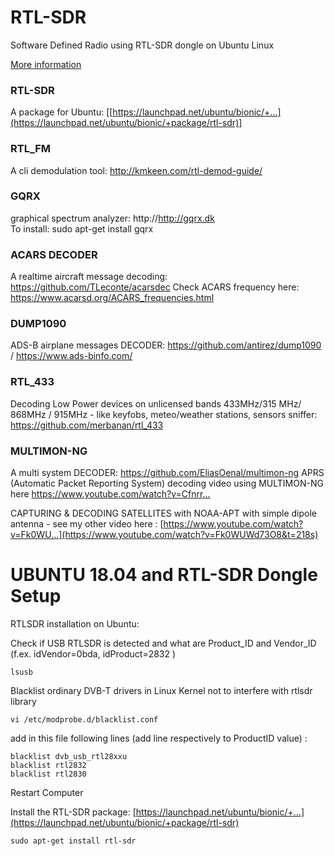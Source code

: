 # RTL-SDR
Software Defined Radio using RTL-SDR dongle on Ubuntu Linux

[More information](https://ranous.files.wordpress.com/2016/03/rtl-sdr4linux_quickstartv10-16.pdf)

### RTL-SDR 
A package for Ubuntu: [[https://launchpad.net/ubuntu/bionic/+...](https://launchpad.net/ubuntu/bionic/+package/rtl-sdr)]

### RTL_FM 
A cli demodulation tool: http://kmkeen.com/rtl-demod-guide/

### GQRX
graphical spectrum analyzer: http://http://gqrx.dk    
To install: sudo apt-get install gqrx

### ACARS DECODER 
A realtime aircraft message decoding: https://github.com/TLeconte/acarsdec
Check ACARS frequency here: https://www.acarsd.org/ACARS_frequencies.html

### DUMP1090 
ADS-B airplane messages DECODER: https://github.com/antirez/dump1090 / https://www.ads-binfo.com/

### RTL_433
Decoding Low Power devices on unlicensed bands 433MHz/315 MHz/ 868MHz / 915MHz - like keyfobs, meteo/weather stations, sensors sniffer: https://github.com/merbanan/rtl_433

### MULTIMON-NG
A multi system DECODER: https://github.com/EliasOenal/multimon-ng
APRS (Automatic Packet Reporting System) decoding video using MULTIMON-NG  here [https://www.youtube.com/watch?v=Cfnrr... ](https://www.youtube.com/watch?v=CfnrrJwwNU8&t=4s)

CAPTURING & DECODING SATELLITES with NOAA-APT with simple dipole antenna  - see my other video here : [https://www.youtube.com/watch?v=Fk0WU...](https://www.youtube.com/watch?v=Fk0WUWd73O8&t=218s)

# UBUNTU 18.04 and RTL-SDR Dongle Setup
RTLSDR installation on Ubuntu:

Check if USB RTLSDR is detected and what are Product_ID and Vendor_ID (f.ex. idVendor=0bda, idProduct=2832 )

```
lsusb
```

Blacklist ordinary DVB-T drivers in Linux Kernel not to interfere with rtlsdr library

```
vi /etc/modprobe.d/blacklist.conf
```

add in this file  following lines (add line respectively to ProductID value) :

```
blacklist dvb_usb_rtl28xxu 
blacklist rtl2832 
blacklist rtl2830
```

Restart Computer

Install the RTL-SDR package: [https://launchpad.net/ubuntu/bionic/+...](https://launchpad.net/ubuntu/bionic/+package/rtl-sdr)
```
sudo apt-get install rtl-sdr
```
